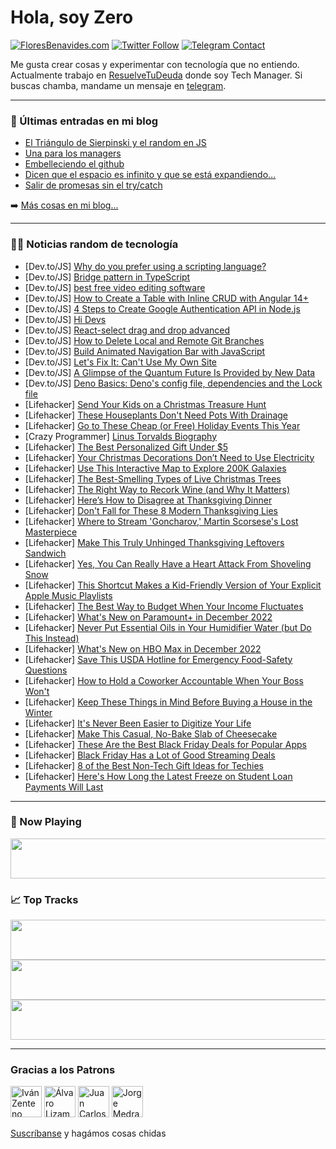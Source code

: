 # Hola, soy Zero

[![FloresBenavides.com](https://img.shields.io/website?down_message=oops&label=MiBlog&style=for-the-badge&up_message=online&url=https%3A%2F%2Ffloresbenavides.com)](https://floresbenavides.com) [![Twitter Follow](https://img.shields.io/twitter/follow/ZeroDragon?color=%231DA1F2&label=Follow&logo=twitter&logoColor=ffffff&style=for-the-badge)](https://twitter.com/zerodragon) [![Telegram Contact](https://img.shields.io/badge/escr%C3%ADbeme-ZeroDragon-%2326A5E4?style=for-the-badge&logo=telegram)](https://t.me/zerodragon)

Me gusta crear cosas y experimentar con tecnología que no entiendo.
Actualmente trabajo en [ResuelveTuDeuda](http://github.com/resuelve) donde soy Tech Manager.
Si buscas chamba, mandame un mensaje en [telegram](https://t.me/zerodragon).

---

### 📕 Últimas entradas en mi blog
<!-- BLOG-POST-LIST:START -->
- [El Triángulo de Sierpinski y el random en JS](https://floresbenavides.com/el-triangulo-de-sierpinski-y-el-random-en-js/)
- [Una para los managers](https://floresbenavides.com/una-para-los-managers/)
- [Embelleciendo el github](https://floresbenavides.com/embelleciendo-el-github/)
- [Dicen que el espacio es infinito y que se está expandiendo…](https://floresbenavides.com/dicen-que-el-espacio-es-infinito-y-que-se-esta-expandiendo/)
- [Salir de promesas sin el try/catch](https://floresbenavides.com/salir-de-promesas-sin-el-try-catch/)
<!-- BLOG-POST-LIST:END -->

➡️ [Más cosas en mi blog...](https://floresbenavides.com)

---

### 👨‍💻 Noticias random de tecnología
<!-- TECH-POSTS:START -->
- [Dev.to/JS] [Why do you prefer using a scripting language?](https://dev.to/mikenakis/why-do-you-prefer-using-a-scripting-language-4f4b)
- [Dev.to/JS] [Bridge pattern in TypeScript](https://dev.to/jmalvarez/bridge-pattern-in-typescript-3hmj)
- [Dev.to/JS] [best free video editing software](https://dev.to/itsidris7/best-free-video-editing-software-4d81)
- [Dev.to/JS] [How to Create a Table with Inline CRUD with Angular 14+](https://dev.to/chadwinjdeysel/how-to-create-a-table-with-inline-crud-with-angular-14-19e9)
- [Dev.to/JS] [4 Steps to Create Google Authentication API in Node.js](https://dev.to/shreyvijayvargiya/4-steps-to-create-google-authentication-api-in-nodejs-41d3)
- [Dev.to/JS] [Hi Devs](https://dev.to/mariameneji/hi-devs-17n2)
- [Dev.to/JS] [React-select drag and drop advanced](https://dev.to/tejendrasrajawat/react-select-drag-and-drop-advanced-5g05)
- [Dev.to/JS] [How to Delete Local and Remote Git Branches](https://dev.to/refine/how-to-delete-local-and-remote-git-branches-311f)
- [Dev.to/JS] [Build Animated Navigation Bar with JavaScript](https://dev.to/johongirr/build-animation-navigation-bar-with-javascript-5f27)
- [Dev.to/JS] [Let&#39;s Fix It: Can&#39;t Use My Own Site](https://dev.to/fazzaamiarso/lets-fix-it-cant-use-my-own-site-3mkn)
- [Dev.to/JS] [A Glimpse of the Quantum Future Is Provided by New Data](https://dev.to/artinte92/a-glimpse-of-the-quantum-future-is-provided-by-new-data-5dmm)
- [Dev.to/JS] [Deno Basics: Deno&#39;s config file, dependencies and the Lock file](https://dev.to/dmawardi/deno-basics-denos-config-file-dependencies-and-the-lock-file-55ik)
- [Lifehacker] [Send Your Kids on a Christmas Treasure Hunt](https://lifehacker.com/send-your-kids-on-a-christmas-treasure-hunt-1849822183)
- [Lifehacker] [These Houseplants Don&#39;t Need Pots With Drainage](https://lifehacker.com/these-houseplants-dont-need-pots-with-drainage-1849822191)
- [Lifehacker] [Go to These Cheap &lpar;or Free&rpar; Holiday Events This Year](https://lifehacker.com/go-to-these-cheap-or-free-holiday-events-this-year-1849822194)
- [Crazy Programmer] [Linus Torvalds Biography](https://www.thecrazyprogrammer.com/2022/11/linus-torvalds-biography.html)
- [Lifehacker] [The Best Personalized Gift Under $5](https://lifehacker.com/the-best-personalized-gift-under-5-1849820831)
- [Lifehacker] [Your Christmas Decorations Don’t Need to Use Electricity](https://lifehacker.com/your-christmas-decorations-don-t-need-to-use-electricit-1849820832)
- [Lifehacker] [Use This Interactive Map to Explore 200K Galaxies](https://lifehacker.com/use-this-interactive-map-to-explore-200k-galaxies-1849820835)
- [Lifehacker] [The Best-Smelling Types of Live Christmas Trees](https://lifehacker.com/the-best-smelling-types-of-live-christmas-trees-1849819020)
- [Lifehacker] [The Right Way to Recork Wine &lpar;and Why It Matters&rpar;](https://lifehacker.com/the-right-way-to-recork-wine-and-why-it-matters-1849819025)
- [Lifehacker] [Here’s How to Disagree at Thanksgiving Dinner](https://lifehacker.com/here-s-how-to-disagree-at-thanksgiving-dinner-1849816916)
- [Lifehacker] [Don&#39;t Fall for These 8 Modern Thanksgiving Lies](https://lifehacker.com/dont-fall-for-these-8-modern-thanksgiving-lies-1849818505)
- [Lifehacker] [Where to Stream &#39;Goncharov,&#39; Martin Scorsese&#39;s Lost Masterpiece](https://lifehacker.com/where-to-stream-goncharov-martin-scorseses-lost-master-1849817752)
- [Lifehacker] [Make This Truly Unhinged Thanksgiving Leftovers Sandwich](https://lifehacker.com/make-this-truly-unhinged-thanksgiving-leftovers-sandwic-1849818057)
- [Lifehacker] [Yes, You Can Really Have a Heart Attack From Shoveling Snow](https://lifehacker.com/yes-you-can-really-have-a-heart-attack-from-shoveling-1849818044)
- [Lifehacker] [This Shortcut Makes a Kid-Friendly Version of Your Explicit Apple Music Playlists](https://lifehacker.com/this-shortcut-makes-a-kid-friendly-version-of-your-expl-1849816768)
- [Lifehacker] [The Best Way to Budget When Your Income Fluctuates](https://lifehacker.com/the-best-way-to-budget-when-your-income-fluctuates-1849817240)
- [Lifehacker] [What&#39;s New on Paramount+ in December 2022](https://lifehacker.com/whats-new-on-paramount-in-december-2022-1849817476)
- [Lifehacker] [Never Put Essential Oils in Your Humidifier Water &lpar;but Do This Instead&rpar;](https://lifehacker.com/never-put-essential-oils-in-your-humidifier-water-but-1849816664)
- [Lifehacker] [What&#39;s New on HBO Max in December 2022](https://lifehacker.com/whats-new-on-hbo-max-in-december-2022-1849817318)
- [Lifehacker] [Save This USDA Hotline for Emergency Food-Safety Questions](https://lifehacker.com/save-this-usda-hotline-for-emergency-food-safety-questi-1849817203)
- [Lifehacker] [How to Hold a Coworker Accountable When Your Boss Won&#39;t](https://lifehacker.com/how-to-hold-a-coworker-accountable-when-your-boss-wont-1849816741)
- [Lifehacker] [Keep These Things in Mind Before Buying a House in the Winter](https://lifehacker.com/keep-these-things-in-mind-before-buying-a-house-in-the-1849817071)
- [Lifehacker] [It&#39;s Never Been Easier to Digitize Your Life](https://lifehacker.com/its-never-been-easier-to-digitize-your-life-1849816670)
- [Lifehacker] [Make This Casual, No-Bake Slab of Cheesecake](https://lifehacker.com/make-this-casual-no-bake-slab-of-cheesecake-1849816536)
- [Lifehacker] [These Are the Best Black Friday Deals for Popular Apps](https://lifehacker.com/these-are-the-best-black-friday-deals-for-popular-apps-1849816196)
- [Lifehacker] [Black Friday Has a Lot of Good Streaming Deals](https://lifehacker.com/black-friday-has-a-lot-of-good-streaming-deals-1849813362)
- [Lifehacker] [8 of the Best Non-Tech Gift Ideas for Techies](https://lifehacker.com/8-of-the-best-non-tech-gift-ideas-for-techies-1849811282)
- [Lifehacker] [Here&#39;s How Long the Latest Freeze on Student Loan Payments Will Last](https://lifehacker.com/heres-how-long-the-latest-freeze-on-student-loan-paymen-1849816263)<!-- TECH-POSTS:END -->

---

### 🎵 Now Playing
<a href="https://spotify-now-playing-dun.vercel.app/now-playing?open"><img src="https://spotify-now-playing-dun.vercel.app/now-playing" width="540" height="64"></a>

### 📈 Top Tracks
<a href="https://spotify-now-playing-dun.vercel.app/top-tracks?i=1&open"><img src="https://spotify-now-playing-dun.vercel.app/top-tracks?i=1" width="540" height="64"></a>
<a href="https://spotify-now-playing-dun.vercel.app/top-tracks?i=2&open"><img src="https://spotify-now-playing-dun.vercel.app/top-tracks?i=2" width="540" height="64"></a>
<a href="https://spotify-now-playing-dun.vercel.app/top-tracks?i=3&open"><img src="https://spotify-now-playing-dun.vercel.app/top-tracks?i=3" width="540" height="64"></a>

---

### Gracias a los Patrons
[<img src="https://avatars.githubusercontent.com/u/243380?v=4" alt="Iván Zenteno" width="50px">](https://github.com/k001) [<img src="https://avatars.githubusercontent.com/u/19955639?v=4" alt="Álvaro Lizama" width="50px">](https://github.com/alvarolizama) [<img src="https://avatars.githubusercontent.com/u/2718753?v=4" alt="Juan Carlos Ruiz" width="50px">](https://github.com/JuanCrg90) [<img src="https://avatars.githubusercontent.com/u/37025?v=4" alt="Jorge Medrano" width="50px">](https://github.com/h1pp1e) 

[Suscríbanse](https://www.patreon.com/zerodragon) y hagámos cosas chidas
